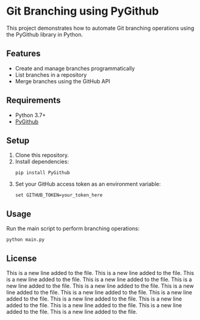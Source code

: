 # Git Branching using PyGithub

This project demonstrates how to automate Git branching operations using the PyGithub library in Python.

## Features

- Create and manage branches programmatically
- List branches in a repository
- Merge branches using the GitHub API

## Requirements

- Python 3.7+
- [PyGithub](https://pygithub.readthedocs.io/en/latest/)

## Setup

1. Clone this repository.
2. Install dependencies:
   ```
   pip install PyGithub
   ```
3. Set your GitHub access token as an environment variable:
   ```
   set GITHUB_TOKEN=your_token_here
   ```

## Usage

Run the main script to perform branching operations:

```
python main.py
```

## License

This is a new line added to the file.
This is a new line added to the file.
This is a new line added to the file.
This is a new line added to the file.
This is a new line added to the file.
This is a new line added to the file.
This is a new line added to the file.
This is a new line added to the file.
This is a new line added to the file.
This is a new line added to the file.
This is a new line added to the file.
This is a new line added to the file.
This is a new line added to the file.
This is a new line added to the file.